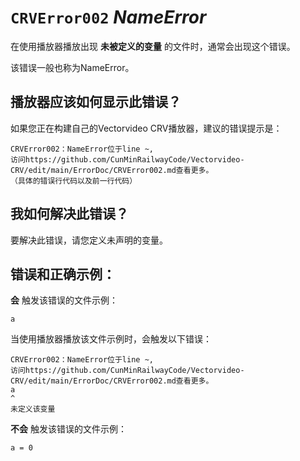 # `CRVError002` _NameError_

在使用播放器播放出现 __未被定义的变量__ 的文件时，通常会出现这个错误。

该错误一般也称为NameError。

## 播放器应该如何显示此错误？

如果您正在构建自己的Vectorvideo CRV播放器，建议的错误提示是：

```
CRVError002：NameError位于line ~,
访问https://github.com/CunMinRailwayCode/Vectorvideo-CRV/edit/main/ErrorDoc/CRVError002.md查看更多。
（具体的错误行代码以及前一行代码）
```

## 我如何解决此错误？

要解决此错误，请您定义未声明的变量。

## 错误和正确示例：

__会__ 触发该错误的文件示例：

```
a

```

当使用播放器播放该文件示例时，会触发以下错误：

```
CRVError002：NameError位于line ~,
访问https://github.com/CunMinRailwayCode/Vectorvideo-CRV/edit/main/ErrorDoc/CRVError002.md查看更多。
a
^
未定义该变量
```

__不会__ 触发该错误的文件示例：

```
a = 0

```
